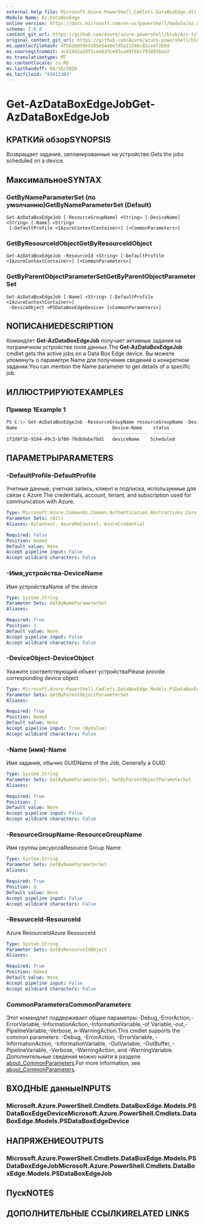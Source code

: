 ```yaml
---
external help file: Microsoft.Azure.PowerShell.Cmdlets.DataBoxEdge.dll-Help.xml
Module Name: Az.DataBoxEdge
online version: https://docs.microsoft.com/en-us/powershell/module/az.databoxedge/get-azdataboxedgejob
schema: 2.0.0
content_git_url: https://github.com/Azure/azure-powershell/blob/Azs-tzl/src/DataBoxEdge/DataBoxEdge/help/Get-AzDataBoxEdgeJob.md
original_content_git_url: https://github.com/Azure/azure-powershell/blob/Azs-tzl/src/DataBoxEdge/DataBoxEdge/help/Get-AzDataBoxEdgeJob.md
ms.openlocfilehash: 4f5626059e4185e5440e7d5a11346c82ce472bbd
ms.sourcegitcommit: 4c61442a2df1cee633ce93cad9f6bc793803baa2
ms.translationtype: MT
ms.contentlocale: ru-RU
ms.lasthandoff: 04/16/2020
ms.locfileid: "93911303"
---
```

# <span data-ttu-id="b57b1-101">Get-AzDataBoxEdgeJob</span><span class="sxs-lookup"><span data-stu-id="b57b1-101">Get-AzDataBoxEdgeJob</span></span>

## <span data-ttu-id="b57b1-102">КРАТКИй обзор</span><span class="sxs-lookup"><span data-stu-id="b57b1-102">SYNOPSIS</span></span>
<span data-ttu-id="b57b1-103">Возвращает задания, запланированные на устройстве.</span><span class="sxs-lookup"><span data-stu-id="b57b1-103">Gets the jobs scheduled on a device.</span></span>

## <span data-ttu-id="b57b1-104">Максимальное</span><span class="sxs-lookup"><span data-stu-id="b57b1-104">SYNTAX</span></span>

### <span data-ttu-id="b57b1-105">GetByNameParameterSet (по умолчанию)</span><span class="sxs-lookup"><span data-stu-id="b57b1-105">GetByNameParameterSet (Default)</span></span>
```
Get-AzDataBoxEdgeJob [-ResourceGroupName] <String> [-DeviceName] <String> [-Name] <String>
 [-DefaultProfile <IAzureContextContainer>] [<CommonParameters>]
```

### <span data-ttu-id="b57b1-106">GetByResourceIdObject</span><span class="sxs-lookup"><span data-stu-id="b57b1-106">GetByResourceIdObject</span></span>
```
Get-AzDataBoxEdgeJob -ResourceId <String> [-DefaultProfile <IAzureContextContainer>] [<CommonParameters>]
```

### <span data-ttu-id="b57b1-107">GetByParentObjectParameterSet</span><span class="sxs-lookup"><span data-stu-id="b57b1-107">GetByParentObjectParameterSet</span></span>
```
Get-AzDataBoxEdgeJob [-Name] <String> [-DefaultProfile <IAzureContextContainer>]
 -DeviceObject <PSDataBoxEdgeDevice> [<CommonParameters>]
```

## <span data-ttu-id="b57b1-108">NОПИСАНИЕ</span><span class="sxs-lookup"><span data-stu-id="b57b1-108">DESCRIPTION</span></span>
<span data-ttu-id="b57b1-109">Командлет **Get-AzDataBoxEdgeJob** получает активные задания на пограничном устройстве поля данных.</span><span class="sxs-lookup"><span data-stu-id="b57b1-109">The **Get-AzDataBoxEdgeJob** cmdlet gets the active jobs on a Data Box Edge device.</span></span> <span data-ttu-id="b57b1-110">Вы можете упомянуть о параметре Name для получения сведений о конкретном задании.</span><span class="sxs-lookup"><span data-stu-id="b57b1-110">You can mention the Name parameter to get details of a specific job.</span></span>

## <span data-ttu-id="b57b1-111">ИЛЛЮСТРИРУЮТ</span><span class="sxs-lookup"><span data-stu-id="b57b1-111">EXAMPLES</span></span>

### <span data-ttu-id="b57b1-112">Пример 1</span><span class="sxs-lookup"><span data-stu-id="b57b1-112">Example 1</span></span>
```powershell
PS C:\> Get-AzDataBoxEdgeJob -ResourceGroupName resourceGroupName -DeviceName deviceName -Name 1f2d8f1b-9104-49c3-b780-76db9abe7bd1
Name                                   Device-Name    status
------------------                     -------------  -------
1f2d8f1b-9104-49c3-b780-76db9abe7bd1   deviceName    Scheduled
```

## <span data-ttu-id="b57b1-113">ПАРАМЕТРЫ</span><span class="sxs-lookup"><span data-stu-id="b57b1-113">PARAMETERS</span></span>

### <span data-ttu-id="b57b1-114">-DefaultProfile</span><span class="sxs-lookup"><span data-stu-id="b57b1-114">-DefaultProfile</span></span>
<span data-ttu-id="b57b1-115">Учетные данные, учетная запись, клиент и подписка, используемые для связи с Azure.</span><span class="sxs-lookup"><span data-stu-id="b57b1-115">The credentials, account, tenant, and subscription used for communication with Azure.</span></span>

```yaml
Type: Microsoft.Azure.Commands.Common.Authentication.Abstractions.Core.IAzureContextContainer
Parameter Sets: (All)
Aliases: AzContext, AzureRmContext, AzureCredential

Required: False
Position: Named
Default value: None
Accept pipeline input: False
Accept wildcard characters: False
```

### <span data-ttu-id="b57b1-116">-Имя_устройства</span><span class="sxs-lookup"><span data-stu-id="b57b1-116">-DeviceName</span></span>
<span data-ttu-id="b57b1-117">Имя устройства</span><span class="sxs-lookup"><span data-stu-id="b57b1-117">Name of the device</span></span>

```yaml
Type: System.String
Parameter Sets: GetByNameParameterSet
Aliases:

Required: True
Position: 1
Default value: None
Accept pipeline input: False
Accept wildcard characters: False
```

### <span data-ttu-id="b57b1-118">-DeviceObject</span><span class="sxs-lookup"><span data-stu-id="b57b1-118">-DeviceObject</span></span>
<span data-ttu-id="b57b1-119">Укажите соответствующий объект устройства</span><span class="sxs-lookup"><span data-stu-id="b57b1-119">Please provide corresponding device object</span></span>

```yaml
Type: Microsoft.Azure.PowerShell.Cmdlets.DataBoxEdge.Models.PSDataBoxEdgeDevice
Parameter Sets: GetByParentObjectParameterSet
Aliases:

Required: True
Position: Named
Default value: None
Accept pipeline input: True (ByValue)
Accept wildcard characters: False
```

### <span data-ttu-id="b57b1-120">-Name (имя)</span><span class="sxs-lookup"><span data-stu-id="b57b1-120">-Name</span></span>
<span data-ttu-id="b57b1-121">Имя задания, обычно GUID</span><span class="sxs-lookup"><span data-stu-id="b57b1-121">Name of the Job, Generally a GUID</span></span>

```yaml
Type: System.String
Parameter Sets: GetByNameParameterSet, GetByParentObjectParameterSet
Aliases:

Required: True
Position: 2
Default value: None
Accept pipeline input: False
Accept wildcard characters: False
```

### <span data-ttu-id="b57b1-122">-ResourceGroupName</span><span class="sxs-lookup"><span data-stu-id="b57b1-122">-ResourceGroupName</span></span>
<span data-ttu-id="b57b1-123">Имя группы ресурсов</span><span class="sxs-lookup"><span data-stu-id="b57b1-123">Resource Group Name</span></span>

```yaml
Type: System.String
Parameter Sets: GetByNameParameterSet
Aliases:

Required: True
Position: 0
Default value: None
Accept pipeline input: False
Accept wildcard characters: False
```

### <span data-ttu-id="b57b1-124">-ResourceId</span><span class="sxs-lookup"><span data-stu-id="b57b1-124">-ResourceId</span></span>
<span data-ttu-id="b57b1-125">Azure ResourceId</span><span class="sxs-lookup"><span data-stu-id="b57b1-125">Azure ResourceId</span></span>

```yaml
Type: System.String
Parameter Sets: GetByResourceIdObject
Aliases:

Required: True
Position: Named
Default value: None
Accept pipeline input: False
Accept wildcard characters: False
```

### <span data-ttu-id="b57b1-126">CommonParameters</span><span class="sxs-lookup"><span data-stu-id="b57b1-126">CommonParameters</span></span>
<span data-ttu-id="b57b1-127">Этот командлет поддерживает общие параметры:-Debug,-ErrorAction,-ErrorVariable,-InformationAction,-InformationVariable,-of Variable,-out,-PipelineVariable,-Verbose, и-WarningAction.</span><span class="sxs-lookup"><span data-stu-id="b57b1-127">This cmdlet supports the common parameters: -Debug, -ErrorAction, -ErrorVariable, -InformationAction, -InformationVariable, -OutVariable, -OutBuffer, -PipelineVariable, -Verbose, -WarningAction, and -WarningVariable.</span></span> <span data-ttu-id="b57b1-128">Дополнительные сведения можно найти в разделе [about_CommonParameters](http://go.microsoft.com/fwlink/?LinkID=113216).</span><span class="sxs-lookup"><span data-stu-id="b57b1-128">For more information, see [about_CommonParameters](http://go.microsoft.com/fwlink/?LinkID=113216).</span></span>

## <span data-ttu-id="b57b1-129">ВХОДНЫЕ данные</span><span class="sxs-lookup"><span data-stu-id="b57b1-129">INPUTS</span></span>

### <span data-ttu-id="b57b1-130">Microsoft.Azure.PowerShell.Cmdlets.DataBoxEdge.Models.PSDataBoxEdgeDevice</span><span class="sxs-lookup"><span data-stu-id="b57b1-130">Microsoft.Azure.PowerShell.Cmdlets.DataBoxEdge.Models.PSDataBoxEdgeDevice</span></span>

## <span data-ttu-id="b57b1-131">НАПРЯЖЕНИЕ</span><span class="sxs-lookup"><span data-stu-id="b57b1-131">OUTPUTS</span></span>

### <span data-ttu-id="b57b1-132">Microsoft.Azure.PowerShell.Cmdlets.DataBoxEdge.Models.PSDataBoxEdgeJob</span><span class="sxs-lookup"><span data-stu-id="b57b1-132">Microsoft.Azure.PowerShell.Cmdlets.DataBoxEdge.Models.PSDataBoxEdgeJob</span></span>

## <span data-ttu-id="b57b1-133">Пуск</span><span class="sxs-lookup"><span data-stu-id="b57b1-133">NOTES</span></span>

## <span data-ttu-id="b57b1-134">ДОПОЛНИТЕЛЬНЫЕ ССЫЛКИ</span><span class="sxs-lookup"><span data-stu-id="b57b1-134">RELATED LINKS</span></span>
